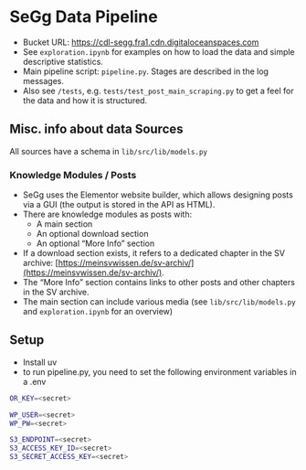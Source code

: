 # SeGg Data Pipeline

- Bucket URL: https://cdl-segg.fra1.cdn.digitaloceanspaces.com
- See `exploration.ipynb` for examples on how to load the data and simple descriptive statistics.
- Main pipeline script: `pipeline.py`. Stages are described in the log messages.
- Also see `/tests`, e.g. `tests/test_post_main_scraping.py` to get a feel for the data and how it is structured.

## Misc. info about data Sources

All sources have a schema in `lib/src/lib/models.py`

### Knowledge Modules / Posts

- SeGg uses the Elementor website builder, which allows designing posts via a GUI (the output is stored in the API as HTML).
- There are knowledge modules as posts with:
  - A main section
  - An optional download section
  - An optional “More Info” section
- If a download section exists, it refers to a dedicated chapter in the SV archive: [https://meinsvwissen.de/sv-archiv/](https://meinsvwissen.de/sv-archiv/).
- The “More Info” section contains links to other posts and other chapters in the SV archive.
- The main section can include various media (see `lib/src/lib/models.py` and `exploration.ipynb` for an overview)

## Setup
- Install uv
- to run pipeline.py, you need to set the following environment variables in a .env

```bash
OR_KEY=<secret>

WP_USER=<secret>
WP_PW=<secret>

S3_ENDPOINT=<secret>
S3_ACCESS_KEY_ID=<secret>
S3_SECRET_ACCESS_KEY=<secret>
```
